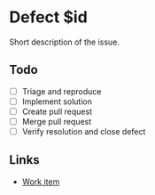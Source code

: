 # Defect $id

Short description of the issue.

## Todo

- [ ] Triage and reproduce
- [ ] Implement solution
- [ ] Create pull request
- [ ] Merge pull request
- [ ] Verify resolution and close defect

## Links

- [Work item]()

